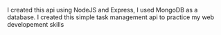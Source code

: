 I created this api using NodeJS and Express, I used MongoDB as a database. I created this simple task management api to practice my web developement skills
